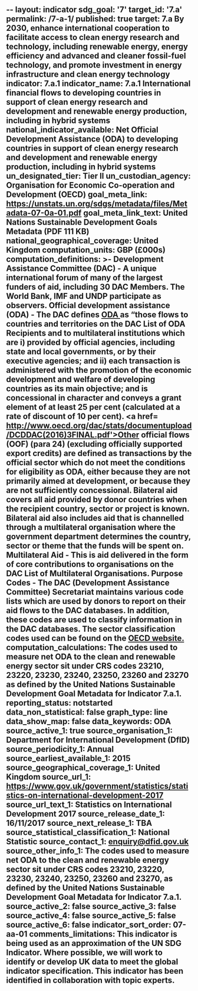 --
layout: indicator
sdg_goal: '7'
target_id: '7.a'
permalink: /7-a-1/
published: true
target: 7.a By 2030, enhance international cooperation to facilitate access to clean energy research and technology, including renewable energy, energy efficiency and advanced and cleaner fossil-fuel technology, and promote investment in energy infrastructure and clean energy technology
indicator: 7.a.1
indicator_name: 7.a.1 International financial flows to developing countries in support of clean energy research and development and renewable energy production, including in hybrid systems
national_indicator_available: Net Official Development Assistance (ODA) to developing countries in support of clean energy research and development and renewable energy production, including in hybrid systems
un_designated_tier: Tier II
un_custodian_agency: Organisation for Economic Co-operation and Development (OECD)
goal_meta_link: https://unstats.un.org/sdgs/metadata/files/Metadata-07-0a-01.pdf
goal_meta_link_text: United Nations Sustainable Development Goals Metadata (PDF 111 KB)
national_geographical_coverage: United Kingdom
computation_units: GBP (£000s)
computation_definitions: >-
  Development Assistance Committee (DAC) - A unique international forum of many of the largest funders of aid, including 30 DAC Members. The World Bank, IMF and UNDP participate as observers. Official development assistance (ODA) - The DAC defines <a href=
  'http://www.oecd.org/dac/stats/officialdevelopmentassistancedefinitionandcoverage.htm'>ODA </a>as “those flows to countries and territories on the DAC List of ODA Recipients and to multilateral institutions which are i) provided by official agencies, including state and local
  governments, or by their executive agencies; and ii) each transaction is administered with the promotion of the economic development and welfare of developing countries as its main objective; and is concessional in character and conveys a grant element of at least 25 per cent (calculated
  at a rate of discount of 10 per cent). <a href= http://www.oecd.org/dac/stats/documentupload/DCDDAC(2016)3FINAL.pdf'>Other official flows (OOF)</a> (para 24) (excluding officially supported export credits) are defined as transactions by the official sector which do not meet the
  conditions for eligibility as ODA, either because they are not primarily aimed at development, or because they are not sufficiently concessional. Bilateral aid covers all aid provided by donor countries when the recipient country, sector or project is known. Bilateral aid also includes
  aid that is channelled through a multilateral organisation where the government department determines the country, sector or theme that the funds will be spent on. Multilateral Aid -  This is aid delivered in the form of core contributions to organisations on the DAC List of Multilateral
  Organisations.  Purpose Codes - The DAC (Development Assistance Committee) Secretariat maintains various code lists which are used by donors to report on their aid flows to the DAC databases.  In addition, these codes are used to classify information in the DAC databases. The sector
  classification codes used can be found on the <a href= 'http://www.oecd.org/dac/stats/purposecodessectorclassification.htm'>OECD website.</a>
computation_calculations: The codes used to measure net ODA to the clean and renewable energy sector sit under CRS codes 23210, 23220, 23230, 23240, 23250, 23260 and 23270 as defined by the United Nations Sustainable Development Goal Metadata for Indicator 7.a.1. 
reporting_status: notstarted
data_non_statistical: false
graph_type: line
data_show_map: false
data_keywords: ODA
source_active_1: true
source_organisation_1: Department for International Development (DfID)
source_periodicity_1: Annual
source_earliest_available_1: 2015
source_geographical_coverage_1: United Kingdom
source_url_1: https://www.gov.uk/government/statistics/statistics-on-international-development-2017
source_url_text_1: Statistics on International Development 2017
source_release_date_1: 16/11/2017
source_next_release_1: TBA
source_statistical_classification_1: National Statistic
source_contact_1: enquiry@dfid.gov.uk
source_other_info_1: The codes used to measure net ODA to the clean and renewable energy sector sit under CRS codes 23210, 23220, 23230, 23240, 23250, 23260 and 23270, as defined by the United Nations Sustainable Development Goal Metadata for Indicator 7.a.1. 
source_active_2: false
source_active_3: false
source_active_4: false
source_active_5: false
source_active_6: false
indicator_sort_order: 07-aa-01
comments_limitations: This indicator is being used as an approximation of the UN SDG Indicator. Where possible, we will work to identify or develop UK data to meet the global indicator specification. This indicator has been identified in collaboration with topic experts.
---
